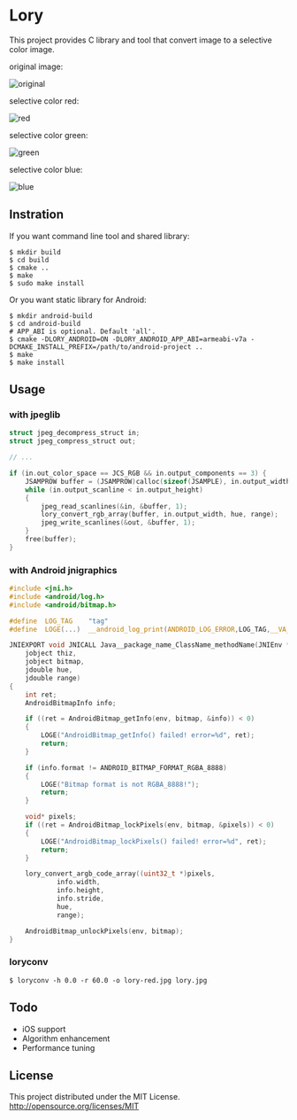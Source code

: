 # Lory

This project provides C library and tool that convert image to a selective color image.

original image:

![original](https://raw.github.com/faultier/lory/master/img/original.jpg)

selective color red:

![red](https://raw.github.com/faultier/lory/master/img/red.jpg)

selective color green:

![green](https://raw.github.com/faultier/lory/master/img/green.jpg)

selective color blue:

![blue](https://raw.github.com/faultier/lory/master/img/blue.jpg)


## Instration

If you want command line tool and shared library:

```shell
$ mkdir build
$ cd build
$ cmake ..
$ make
$ sudo make install
```

Or you want static library for Android:

```shell
$ mkdir android-build
$ cd android-build
# APP_ABI is optional. Default 'all'.
$ cmake -DLORY_ANDROID=ON -DLORY_ANDROID_APP_ABI=armeabi-v7a -DCMAKE_INSTALL_PREFIX=/path/to/android-project ..
$ make
$ make install
```

## Usage

### with jpeglib

```c
struct jpeg_decompress_struct in;
struct jpeg_compress_struct out;

// ...

if (in.out_color_space == JCS_RGB && in.output_components == 3) {
    JSAMPROW buffer = (JSAMPROW)calloc(sizeof(JSAMPLE), in.output_width * in.output_components);
    while (in.output_scanline < in.output_height)
    {
        jpeg_read_scanlines(&in, &buffer, 1);
        lory_convert_rgb_array(buffer, in.output_width, hue, range);
        jpeg_write_scanlines(&out, &buffer, 1);
    }
    free(buffer);
}
```

### with Android jnigraphics

```c
#include <jni.h>
#include <android/log.h>
#include <android/bitmap.h>

#define  LOG_TAG    "tag"
#define  LOGE(...)  __android_log_print(ANDROID_LOG_ERROR,LOG_TAG,__VA_ARGS__)

JNIEXPORT void JNICALL Java__package_name_ClassName_methodName(JNIEnv *env,
    jobject thiz,
    jobject bitmap,
    jdouble hue,
    jdouble range)
{
    int ret;
    AndroidBitmapInfo info;

    if ((ret = AndroidBitmap_getInfo(env, bitmap, &info)) < 0)
    {
        LOGE("AndroidBitmap_getInfo() failed! error=%d", ret);
        return;
    }

    if (info.format != ANDROID_BITMAP_FORMAT_RGBA_8888)
    {
        LOGE("Bitmap format is not RGBA_8888!");
        return;
    }

    void* pixels;
    if ((ret = AndroidBitmap_lockPixels(env, bitmap, &pixels)) < 0)
    {
        LOGE("AndroidBitmap_lockPixels() failed! error=%d", ret);
        return;
    }

    lory_convert_argb_code_array((uint32_t *)pixels,
            info.width,
            info.height,
            info.stride,
            hue,
            range);

    AndroidBitmap_unlockPixels(env, bitmap);
}
```

### loryconv

```shell
$ loryconv -h 0.0 -r 60.0 -o lory-red.jpg lory.jpg
```

## Todo

- iOS support
- Algorithm enhancement
- Performance tuning

## License

This project distributed under the MIT License.
http://opensource.org/licenses/MIT
